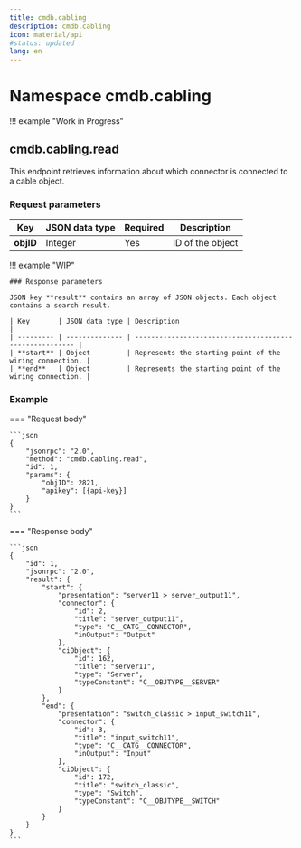```yaml
---
title: cmdb.cabling
description: cmdb.cabling
icon: material/api
#status: updated
lang: en
---
```


# Namespace cmdb.cabling

!!! example "Work in Progress"

## cmdb.cabling.read

This endpoint retrieves information about which connector is connected to a cable object.

### Request parameters

| Key       | JSON data type | Required | Description      |
| --------- | -------------- | -------- | ---------------- |
| **objID** | Integer        | Yes      | ID of the object |

!!! example "WIP"

    ### Response parameters

    JSON key **result** contains an array of JSON objects. Each object contains a search result.

    | Key       | JSON data type | Description                                             |
    | --------- | -------------- | ------------------------------------------------------- |
    | **start** | Object         | Represents the starting point of the wiring connection. |
    | **end**   | Object         | Represents the starting point of the wiring connection. |

### Example

=== "Request body"

    ```json
    {
        "jsonrpc": "2.0",
        "method": "cmdb.cabling.read",
        "id": 1,
        "params": {
            "objID": 2821,
            "apikey": [{api-key}]
        }
    }
    ```

=== "Response body"

    ```json
    {
        "id": 1,
        "jsonrpc": "2.0",
        "result": {
            "start": {
                "presentation": "server11 > server_output11",
                "connector": {
                    "id": 2,
                    "title": "server_output11",
                    "type": "C__CATG__CONNECTOR",
                    "inOutput": "Output"
                },
                "ciObject": {
                    "id": 162,
                    "title": "server11",
                    "type": "Server",
                    "typeConstant": "C__OBJTYPE__SERVER"
                }
            },
            "end": {
                "presentation": "switch_classic > input_switch11",
                "connector": {
                    "id": 3,
                    "title": "input_switch11",
                    "type": "C__CATG__CONNECTOR",
                    "inOutput": "Input"
                },
                "ciObject": {
                    "id": 172,
                    "title": "switch_classic",
                    "type": "Switch",
                    "typeConstant": "C__OBJTYPE__SWITCH"
                }
            }
        }
    }
    ```
